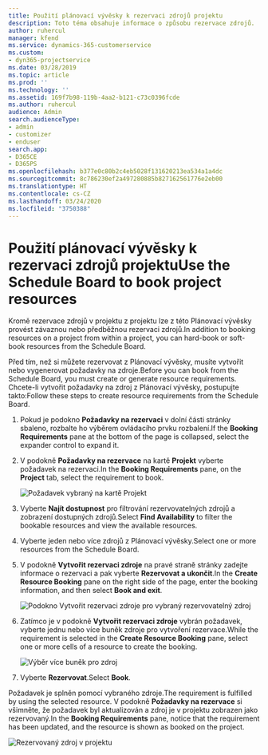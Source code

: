 ```yaml
---
title: Použití plánovací vývěsky k rezervaci zdrojů projektu
description: Toto téma obsahuje informace o způsobu rezervace zdrojů.
author: ruhercul
manager: kfend
ms.service: dynamics-365-customerservice
ms.custom:
- dyn365-projectservice
ms.date: 03/28/2019
ms.topic: article
ms.prod: ''
ms.technology: ''
ms.assetid: 169f7b98-119b-4aa2-b121-c73c0396fcde
ms.author: ruhercul
audience: Admin
search.audienceType:
- admin
- customizer
- enduser
search.app:
- D365CE
- D365PS
ms.openlocfilehash: b377e0c80b2c4eb5028f131620213ea534a1a4dc
ms.sourcegitcommit: 8c786230ef2a497280885b827162561776e2eb00
ms.translationtype: HT
ms.contentlocale: cs-CZ
ms.lasthandoff: 03/24/2020
ms.locfileid: "3750388"
---
```

# <a name="use-the-schedule-board-to-book-project-resources"></a><span data-ttu-id="3f8f0-103">Použití plánovací vývěsky k rezervaci zdrojů projektu</span><span class="sxs-lookup"><span data-stu-id="3f8f0-103">Use the Schedule Board to book project resources</span></span>

<span data-ttu-id="3f8f0-104">Kromě rezervace zdrojů v projektu z projektu lze z této Plánovací vývěsky provést závaznou nebo předběžnou rezervaci zdrojů.</span><span class="sxs-lookup"><span data-stu-id="3f8f0-104">In addition to booking resources on a project from within a project, you can hard-book or soft-book resources from the Schedule Board.</span></span>

<span data-ttu-id="3f8f0-105">Před tím, než si můžete rezervovat z Plánovací vývěsky, musíte vytvořit nebo vygenerovat požadavky na zdroje.</span><span class="sxs-lookup"><span data-stu-id="3f8f0-105">Before you can book from the Schedule Board, you must create or generate resource requirements.</span></span> <span data-ttu-id="3f8f0-106">Chcete-li vytvořit požadavky na zdroj z Plánovací vývěsky, postupujte takto:</span><span class="sxs-lookup"><span data-stu-id="3f8f0-106">Follow these steps to create resource requirements from the Schedule Board.</span></span>

1. <span data-ttu-id="3f8f0-107">Pokud je podokno **Požadavky na rezervaci** v dolní části stránky sbaleno, rozbalte ho výběrem ovládacího prvku rozbalení.</span><span class="sxs-lookup"><span data-stu-id="3f8f0-107">If the **Booking Requirements** pane at the bottom of the page is collapsed, select the expander control to expand it.</span></span>
2. <span data-ttu-id="3f8f0-108">V podokně **Požadavky na rezervace** na kartě **Projekt** vyberte požadavek na rezervaci.</span><span class="sxs-lookup"><span data-stu-id="3f8f0-108">In the **Booking Requirements** pane, on the **Project** tab, select the requirement to book.</span></span>

    ![Požadavek vybraný na kartě Projekt](media/Resource-Management-image73.png)

3. <span data-ttu-id="3f8f0-110">Vyberte **Najít dostupnost** pro filtrování rezervovatelných zdrojů a zobrazení dostupných zdrojů.</span><span class="sxs-lookup"><span data-stu-id="3f8f0-110">Select **Find Availability** to filter the bookable resources and view the available resources.</span></span> 
4. <span data-ttu-id="3f8f0-111">Vyberte jeden nebo více zdrojů z Plánovací vývěsky.</span><span class="sxs-lookup"><span data-stu-id="3f8f0-111">Select one or more resources from the Schedule Board.</span></span> 
5. <span data-ttu-id="3f8f0-112">V podokně **Vytvořit rezervaci zdroje** na pravé straně stránky zadejte informace o rezervaci a pak vyberte **Rezervovat a ukončit**.</span><span class="sxs-lookup"><span data-stu-id="3f8f0-112">In the **Create Resource Booking** pane on the right side of the page, enter the booking information, and then select **Book and exit**.</span></span>

    ![Podokno Vytvořit rezervaci zdroje pro vybraný rezervovatelný zdroj](media/Resource-Management-image74.png)

6. <span data-ttu-id="3f8f0-114">Zatímco je v podokně **Vytvořit rezervaci zdroje** vybrán požadavek, vyberte jednu nebo více buněk zdroje pro vytvoření rezervace.</span><span class="sxs-lookup"><span data-stu-id="3f8f0-114">While the requirement is selected in the **Create Resource Booking** pane, select one or more cells of a resource to create the booking.</span></span>

    ![Výběr více buněk pro zdroj](media/Resource-Management-image75.png)

7. <span data-ttu-id="3f8f0-116">Vyberte **Rezervovat**.</span><span class="sxs-lookup"><span data-stu-id="3f8f0-116">Select **Book**.</span></span>

<span data-ttu-id="3f8f0-117">Požadavek je splněn pomocí vybraného zdroje.</span><span class="sxs-lookup"><span data-stu-id="3f8f0-117">The requirement is fulfilled by using the selected resource.</span></span> <span data-ttu-id="3f8f0-118">V podokně **Požadavky na rezervace** si všimněte, že požadavek byl aktualizován a zdroj je v projektu zobrazen jako rezervovaný.</span><span class="sxs-lookup"><span data-stu-id="3f8f0-118">In the **Booking Requirements** pane, notice that the requirement has been updated, and the resource is shown as booked on the project.</span></span>

![Rezervovaný zdroj v projektu](media/Resource-Management-image76.png)
